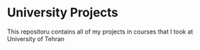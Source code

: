 # University Projects

This repositoru contains all of my projects in courses that I took at University of Tehran
